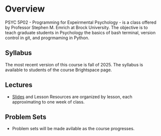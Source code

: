 # Overview

PSYC 5P02 - Programming for Expeirmental Psychology - is a class offered by Professor Stephen M. Emrich at Brock University. The objective is to teach graduate students in Psychology the basics of bash terminal, version control in git, and progrmaming in Python. 

## Syllabus

The most recent version of this course is fall of 2025. The syllabus is available to students of the course Brightspace page.

## Lectures
* [Slides](https://github.com/SMEmrich/PSYC-5P02-2025/tree/main/Slides) and Lesson Resources are organized by lesson, each approximating to one week of class.

## Problem Sets

* Problem sets will be made avilable as the course progresses.

